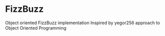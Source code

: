 # FizzBuzz
Object oriented FizzBuzz implementation
Inspired by yegor256 approach to Object Oriented Programming
